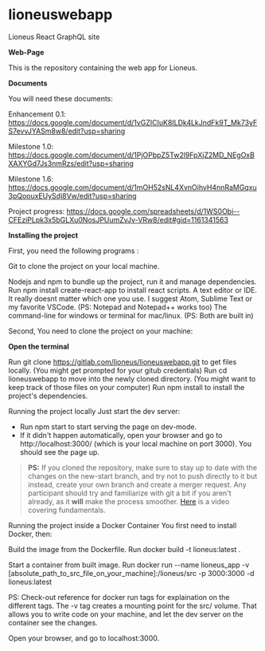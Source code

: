 # lioneuswebapp
Lioneus React GraphQL site

**Web-Page**


This is the repository containing the web app for Lioneus. 


**Documents**

You will need these documents:


Enhancement 0.1: https://docs.google.com/document/d/1vGZICIuK8ILDk4LkJndFk9T_Mk73yFS7evvJYASm8w8/edit?usp=sharing


Milestone 1.0: https://docs.google.com/document/d/1PjOPbpZ5Tw2l9FpXjZ2MD_NEgOxBXAXYGd7Js3nmRzs/edit?usp=sharing


Milestone 1.6: https://docs.google.com/document/d/1mOH52sNL4XvnOihvH4nnRaMGqxu3pQoouxEUySdj8Vw/edit?usp=sharing


Project progress: https://docs.google.com/spreadsheets/d/1WS0Obi--CFEziPLpk3x5bGLXu0NosJPUumZvJv-VRw8/edit#gid=1161341563

**Installing the project**

First, you need the following programs :


Git to clone the project on your local machine.

Nodejs and  npm to bundle up the project, run it and manage dependencies.
Run npm install create-react-app to install react scripts.
A text editor or IDE. It really doesnt matter which one you use. I suggest Atom, Sublime Text or my favorite VSCode.  (PS: Notepad and Notepad++ works too)
The command-line for windows or terminal for mac/linux. (PS: Both are built in)

Second, You need to clone the project on your machine:

**Open the terminal**

Run git clone https://gitlab.com/lioneus/lioneuswebapp.git to get files locally. (You might get prompted for your gitub credentials)
Run cd lioneuswebapp to move into the newly cloned directory. (You might want to keep track of those files on your computer)
Run npm install to install the project's dependencies.




Running the project locally
Just start the dev server:
* Run npm start to start serving the page on dev-mode.
* If it didn't happen automatically, open your browser and go to http://localhost:3000/ (which is your local machine on port 3000). You should see the page up.
> **PS:** If you cloned the repository, make sure to stay up to date with the changes on the new-start branch, and try not to push directly to it but instead, create your own branch and create a merger request. 
Any participant should try and familiarize with git a bit if you aren't already, as it **will** make the process smoother. [Here](https://www.youtube.com/watch?v=HVsySz-h9r4&t=405s) is a video covering fundamentals. 

Running the project inside a Docker Container
You first need to install Docker, then:

Build the image from the Dockerfile. Run docker build -t lioneus:latest .

Start a container from built image. Run docker run --name lioneus_app -v [absolute_path_to_src_file_on_your_machine]:/lioneus/src -p 3000:3000 -d  lioneus:latest



PS: Check-out reference for docker run tags for explaination on the different tags. The -v tag creates a mounting point for the src/ volume. That allows you to write code on your machine, and let the dev server on the container see the changes.


Open your browser, and go to localhost:3000.
